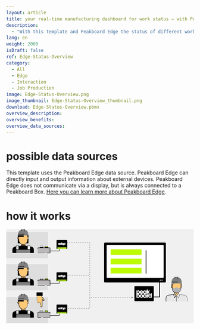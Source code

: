 ```yaml
---
layout: article
title: your real-time manufacturing dashboard for work status – with Peakboard Edge all workstations in view
description: 
  - "With this template and Peakboard Edge the status of different workstations can be displayed in real time. Different colors are used to quickly create transparency about the productivity of the individual workstations: Green means everything is ok, blue means a planned break and red means there is a problem at this workstation. Download now!"
lang: en
weight: 2000
isDraft: false
ref: Edge-Status-Overview
category:
  - All
  - Edge
  - Interaction
  - Job Production
image: Edge-Status-Overview.png
image_thumbnail: Edge-Status-Overview_thumbnail.png
download: Edge-Status-Overview.pbmx
overview_description:
overview_benefits:
overview_data_sources:
---
```

# possible data sources

This template uses the Peakboard Edge data source. Peakboard Edge can directly input and output information about external devices. Peakboard Edge does not communicate via a display, but is always connected to a Peakboard Box. [Here you can learn more about Peakboard Edge](https://peakboard.com/en/product/peakboard-edge/).


# how it works

![image_live](edge-use-case-production.gif)
